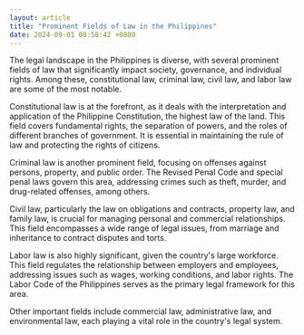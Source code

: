 ```yaml
---
layout: article
title: "Prominent Fields of Law in the Philippines"
date: 2024-09-01 08:58:42 +0800
---
```


<p>The legal landscape in the Philippines is diverse, with several prominent fields of law that significantly impact society, governance, and individual rights. Among these, constitutional law, criminal law, civil law, and labor law are some of the most notable.</p><p>Constitutional law is at the forefront, as it deals with the interpretation and application of the Philippine Constitution, the highest law of the land. This field covers fundamental rights, the separation of powers, and the roles of different branches of government. It is essential in maintaining the rule of law and protecting the rights of citizens.</p><p>Criminal law is another prominent field, focusing on offenses against persons, property, and public order. The Revised Penal Code and special penal laws govern this area, addressing crimes such as theft, murder, and drug-related offenses, among others.</p><p>Civil law, particularly the law on obligations and contracts, property law, and family law, is crucial for managing personal and commercial relationships. This field encompasses a wide range of legal issues, from marriage and inheritance to contract disputes and torts.</p><p>Labor law is also highly significant, given the country&#39;s large workforce. This field regulates the relationship between employers and employees, addressing issues such as wages, working conditions, and labor rights. The Labor Code of the Philippines serves as the primary legal framework for this area.</p><p>Other important fields include commercial law, administrative law, and environmental law, each playing a vital role in the country&#39;s legal system.</p>